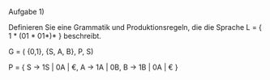 [//]: # (2022-11-08.08:00)
[//]: # (HWR>DSINFO)
[//]: # (Automatentheorie)

Aufgabe 1)

Definieren Sie eine Grammatik und Produktionsregeln, die die Sprache L = { 1 * (01 * 01*)* } beschreibt.

G =  ( {0,1}, {S, A, B}, P, S)

P =  { S -> 1S | 0A | €,
       A -> 1A | 0B,
       B -> 1B | 0A | € }

